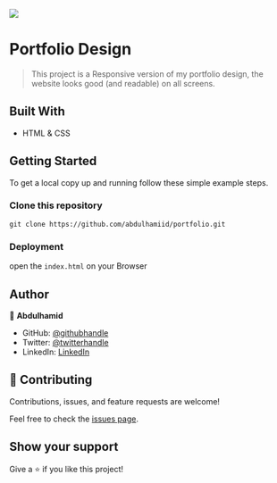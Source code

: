 ![](https://img.shields.io/badge/Microverse-blueviolet)

# Portfolio Design

> This project is a Responsive version of my portfolio design, the website looks good (and readable) on all screens.


## Built With

- HTML & CSS


## Getting Started

To get a local copy up and running follow these simple example steps.

### Clone this repository

```
git clone https://github.com/abdulhamiid/portfolio.git
```

### Deployment

open the ```index.html``` on your Browser


## Author

👤 **Abdulhamid**

- GitHub: [@githubhandle](https://github.com/abdulhamiid)
- Twitter: [@twitterhandle](https://twitter.com/abdulhamid_adio)
- LinkedIn: [LinkedIn](https://linkedin.com/)

## 🤝 Contributing

Contributions, issues, and feature requests are welcome!

Feel free to check the [issues page](https://github.com/abdulhamiid/portfolio/issues).

## Show your support

Give a ⭐️ if you like this project!